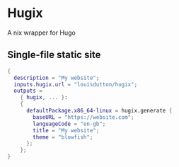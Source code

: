 # Hugix

A nix wrapper for Hugo

## Single-file static site

```nix
{
  description = "My website";
  inputs.hugix.url = "louisdutton/hugix";
  outputs =
    { hugix, ... }:
    {
      defaultPackage.x86_64-linux = hugix.generate {
        baseURL = "https://website.com";
        languageCode = "en-gb";
        title = "My website";
        theme = "blowfish";
      };
    };
}
```
